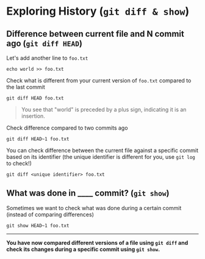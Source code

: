 # Exploring History (`git diff & show`)

## Difference between current file and N commit ago (`git diff HEAD`)

Let's add another line to `foo.txt`

```
echo world >> foo.txt
```

Check what is different from your current version of `foo.txt` compared to the last commit

```
git diff HEAD foo.txt
```

> You see that "world" is preceded by a plus sign, indicating it is an insertion.

Check difference compared to two commits ago

```
git diff HEAD~1 foo.txt
```

You can check difference between the current file against a specific commit based on its identifier (the unique identifier is different for you, use `git log` to check!)

```
git diff <unique identifier> foo.txt
```


## What was done in ____ commit? (`git show`)

Sometimes we want to check what was done during a certain commit (instead of comparing differences)

```
git show HEAD~1 foo.txt
```

***
**You have now compared different versions of a file using `git diff` and check its changes during a specific commit using `git show`.**